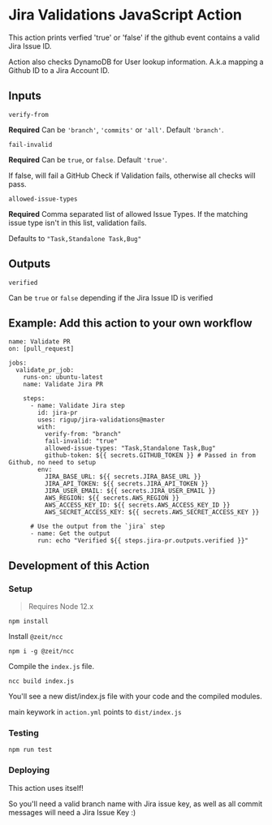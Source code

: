 # Jira Validations JavaScript Action

This action prints verfied 'true' or 'false' if the github event contains a valid Jira Issue ID.

Action also checks DynamoDB for User lookup information. A.k.a mapping a Github ID to a Jira Account ID.

## Inputs

`verify-from`

**Required** Can be `'branch'`, `'commits'` or `'all'`. Default `'branch'`.

`fail-invalid`

**Required** Can be `true`, or `false`. Default `'true'`.

If false, will fail a GitHub Check if Validation fails, otherwise all checks will pass.

`allowed-issue-types`

**Required** Comma separated list of allowed Issue Types. If the matching issue type isn't in this list, validation fails.

Defaults to `"Task,Standalone Task,Bug"`

## Outputs

`verified`

Can be `true` or `false` depending if the Jira Issue ID is verified

## Example: Add this action to your own workflow

```
name: Validate PR
on: [pull_request]

jobs:
  validate_pr_job:
    runs-on: ubuntu-latest
    name: Validate Jira PR

    steps:
      - name: Validate Jira step
        id: jira-pr
        uses: rigup/jira-validations@master
        with:
          verify-from: "branch"
          fail-invalid: "true"
          allowed-issue-types: "Task,Standalone Task,Bug"
          github-token: ${{ secrets.GITHUB_TOKEN }} # Passed in from Github, no need to setup
        env:
          JIRA_BASE_URL: ${{ secrets.JIRA_BASE_URL }}
          JIRA_API_TOKEN: ${{ secrets.JIRA_API_TOKEN }}
          JIRA_USER_EMAIL: ${{ secrets.JIRA_USER_EMAIL }}
          AWS_REGION: ${{ secrets.AWS_REGION }}
          AWS_ACCESS_KEY_ID: ${{ secrets.AWS_ACCESS_KEY_ID }}
          AWS_SECRET_ACCESS_KEY: ${{ secrets.AWS_SECRET_ACCESS_KEY }}

      # Use the output from the `jira` step
      - name: Get the output
        run: echo "Verified ${{ steps.jira-pr.outputs.verified }}"

```

## Development of this Action

### Setup

> Requires Node 12.x

```
npm install
```

Install `@zeit/ncc`

```
npm i -g @zeit/ncc
```

Compile the `index.js` file.

```
ncc build index.js
```

You'll see a new dist/index.js file with your code and the compiled modules.

main keywork in `action.yml` points to `dist/index.js`

### Testing

```
npm run test
```

### Deploying

This action uses itself!

So you'll need a valid branch name with Jira issue key, as well as all commit messages will need a Jira Issue Key :)
